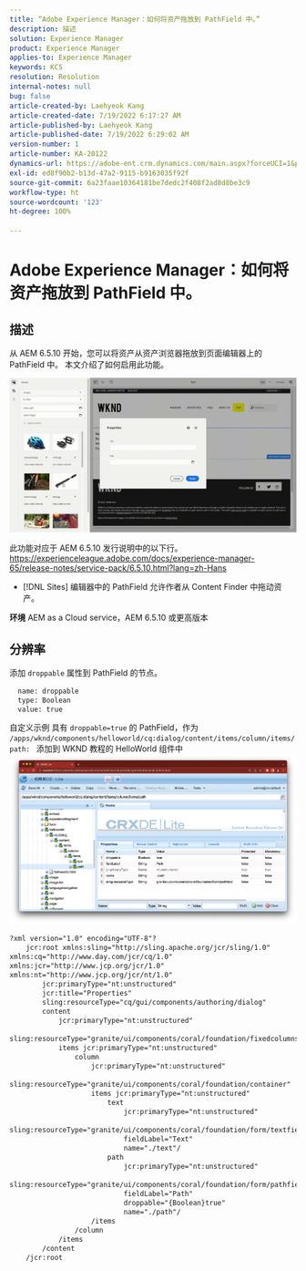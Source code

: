 ```yaml
---
title: “Adobe Experience Manager：如何将资产拖放到 PathField 中。”
description: 描述
solution: Experience Manager
product: Experience Manager
applies-to: Experience Manager
keywords: KCS
resolution: Resolution
internal-notes: null
bug: false
article-created-by: Laehyeok Kang
article-created-date: 7/19/2022 6:17:27 AM
article-published-by: Laehyeok Kang
article-published-date: 7/19/2022 6:29:02 AM
version-number: 1
article-number: KA-20122
dynamics-url: https://adobe-ent.crm.dynamics.com/main.aspx?forceUCI=1&pagetype=entityrecord&etn=knowledgearticle&id=a9f6e173-2a07-ed11-82e4-00224808e483
exl-id: ed8f90b2-b13d-47a2-9115-b9163035f92f
source-git-commit: 6a23faae10364181be7dedc2f408f2ad8d8be3c9
workflow-type: ht
source-wordcount: '123'
ht-degree: 100%

---
```


# Adobe Experience Manager：如何将资产拖放到 PathField 中。

## 描述


从 AEM 6.5.10 开始，您可以将资产从资产浏览器拖放到页面编辑器上的 PathField 中。
本文介绍了如何启用此功能。

![](assets/___e3b9eeff-2b07-ed11-82e4-00224808e483___.gif)

此功能对应于 AEM 6.5.10 发行说明中的以下行。
https://experienceleague.adobe.com/docs/experience-manager-65/release-notes/service-pack/6.5.10.html?lang=zh-Hans

- [!DNL Sites] 编辑器中的 PathField 允许作者从 Content Finder 中拖动资产。


<b>环境</b>
AEM as a Cloud service，AEM 6.5.10 或更高版本


## 分辨率


添加 `droppable` 属性到 PathField 的节点。

```
  name: droppable
  type: Boolean
  value: true
```

自定义示例
具有 `droppable=true` 的 PathField，作为 `/apps/wknd/components/helloworld/cq:dialog/content/items/column/items/path: ` 添加到 WKND 教程的 HelloWorld 组件中
![](assets/6106400f-2b07-ed11-82e4-00224808e483.png)




```
?xml version="1.0" encoding="UTF-8"?
    jcr:root xmlns:sling="http://sling.apache.org/jcr/sling/1.0" xmlns:cq="http://www.day.com/jcr/cq/1.0" xmlns:jcr="http://www.jcp.org/jcr/1.0" xmlns:nt="http://www.jcp.org/jcr/nt/1.0"
        jcr:primaryType="nt:unstructured"
        jcr:title="Properties"
        sling:resourceType="cq/gui/components/authoring/dialog"
        content
            jcr:primaryType="nt:unstructured"
            sling:resourceType="granite/ui/components/coral/foundation/fixedcolumns"
            items jcr:primaryType="nt:unstructured"
                column
                    jcr:primaryType="nt:unstructured"
                    sling:resourceType="granite/ui/components/coral/foundation/container"
                    items jcr:primaryType="nt:unstructured"
                        text
                            jcr:primaryType="nt:unstructured"
                            sling:resourceType="granite/ui/components/coral/foundation/form/textfield"
                            fieldLabel="Text"
                            name="./text"/
                        path
                            jcr:primaryType="nt:unstructured"
                            sling:resourceType="granite/ui/components/coral/foundation/form/pathfield"
                            fieldLabel="Path"
                            droppable="{Boolean}true"
                            name="./path"/
                    /items
                /column
            /items
        /content
    /jcr:root
```
